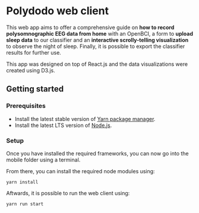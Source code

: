 # Polydodo web client

This web app aims to offer a comprehensive guide on **how to record polysomnographic EEG data from home** with an OpenBCI, a form to **upload sleep data** to our classifier and an **interactive scrolly-telling visualization** to observe the night of sleep. Finally, it is possible to export the classifier results for further use.

This app was designed on top of React.js and the data visualizations were created using D3.js.

## Getting started

### Prerequisites
- Install the latest stable version of  [Yarn package manager](https://classic.yarnpkg.com/lang/en/).
- Install the latest LTS version of [Node.js](https://nodejs.org/en/download/).

### Setup
Once you have installed the required frameworks, you can now go into the mobile folder using a terminal.

From there, you can install the required node modules using:
```
yarn install
```

Aftwards, it is possible to run the web client using:
```
yarn run start
```

